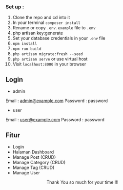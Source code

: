 ### Set up :

1. Clone the repo and cd into it
2. In your terminal `composer install`
3. Rename or copy `.env.example` file to `.env`
4. php artisan key:generate
5. Set your database credentials in your `.env` file
6. `npm install`
7. `npm run build`
8. `php artisan migrate:fresh --seed`
9. `php artisan serve` or use virtual host
10. Visit `localhost:8000` in your browser

## Login

-   admin

Email : admin@example.com
Password : password

-   user

Email : user@example.com
Password : password

## Fitur

-   Login
-   Halaman Dashboard
-   Manage Post (CRUD)
-   Manage Category (CRUD)
-   Manage Tag (CRUD)
-   Manage User

<p style="text-align:center">Thank You so much for your time !!!</p>
